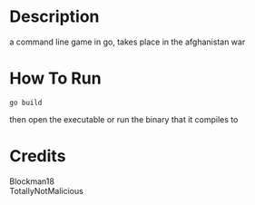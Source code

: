 # Description
a command line game in go, takes place in the afghanistan war

# How To Run
```
go build
```
then open the executable or run the binary that it compiles to

# Credits
Blockman18  
TotallyNotMalicious
